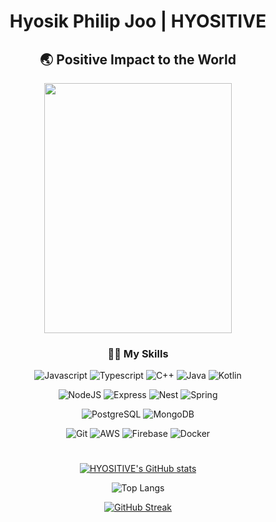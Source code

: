 <div align="center">
 
# Hyosik Philip Joo | HYOSITIVE 
  
## 🌏 Positive Impact to the World
<img src="https://user-images.githubusercontent.com/21357387/169088330-7aa77d6b-b3ec-4ad9-a071-243658ea26ed.jpg" width="300" height="400">  
 
### 👨‍💻 My Skills

 ![Javascript](https://img.shields.io/badge/Javascript-F7DF1E?style=for-the-badge&logo=javascript&logoColor=white)
 ![Typescript](https://img.shields.io/badge/Typescript-3178C6?style=for-the-badge&logo=typescript&logoColor=white)
 ![C++](https://img.shields.io/badge/C++-%2300599C.svg?style=for-the-badge&logo=c%2B%2B&logoColor=white)
 ![Java](https://img.shields.io/badge/Java-007396.svg?style=for-the-badge&logo=java&logoColor=white)
 ![Kotlin](https://img.shields.io/badge/Kotlin-7F52FF.svg?style=for-the-badge&logo=kotlin&logoColor=white)  
 
 ![NodeJS](https://img.shields.io/badge/Node.js-6DA55F?style=for-the-badge&logo=node.js&logoColor=white)
 ![Express](https://img.shields.io/badge/Express-000000?style=for-the-badge&logo=express&logoColor=white)
 ![Nest](https://img.shields.io/badge/Nest-E0234E?style=for-the-badge&logo=nestjs&logoColor=white)
 ![Spring](https://img.shields.io/badge/Spring-%236DB33F.svg?style=for-the-badge&logo=spring&logoColor=white)  
 
 ![PostgreSQL](https://img.shields.io/badge/PostgreSQL-4169E1.svg?style=for-the-badge&logo=postgresql&logoColor=white) 
 ![MongoDB](https://img.shields.io/badge/MongoDB-47A248.svg?style=for-the-badge&logo=mongodb&logoColor=white)  
 
 ![Git](https://img.shields.io/badge/Git-F05032.svg?style=for-the-badge&logo=git&logoColor=white)
 ![AWS](https://img.shields.io/badge/AWS-%23FF9900.svg?style=for-the-badge&logo=amazon-aws&logoColor=white)
 ![Firebase](https://img.shields.io/badge/Firebase-FFCA28.svg?style=for-the-badge&logo=firebase&logoColor=white)
 ![Docker](https://img.shields.io/badge/Docker-2496ED.svg?style=for-the-badge&logo=docker&logoColor=white)  
 
 #
 
 [![HYOSITIVE's GitHub stats](https://github-readme-stats.vercel.app/api?username=HYOSITIVE&show_icons=true&hide=stars)](https://github.com/anuraghazra/github-readme-stats)  
   
 ![Top Langs](https://github-readme-stats.vercel.app/api/top-langs/?username=HYOSITIVE&layout=compact&theme=default)  
   
 [![GitHub Streak](http://github-readme-streak-stats.herokuapp.com?user=HYOSITIVE&date_format=M%20j%5B%2C%20Y%5D)](https://git.io/streak-stats)  
 
</div>


<!--
**HYOSITIVE/HYOSITIVE** is a  _special_ ✨ repository because its `README.md` (this file) appears on your GitHub profile.

Here are some ideas to get you started:

- 🔭 I’m currently working on ...
- 🌱 I’m currently learning ...
- 👯 I’m looking to collaborate on ...
- 🤔 I’m looking for help with ...
- 💬 Ask me about ...
- 📫 How to reach me: ...
- 😄 Pronouns: ...
- ⚡ Fun fact: ...
-->

